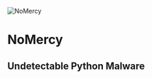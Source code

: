 ![NoMercy](https://github.com/soumeswar/NoMercy/blob/main/nomercy.png)

# NoMercy
## Undetectable Python Malware
